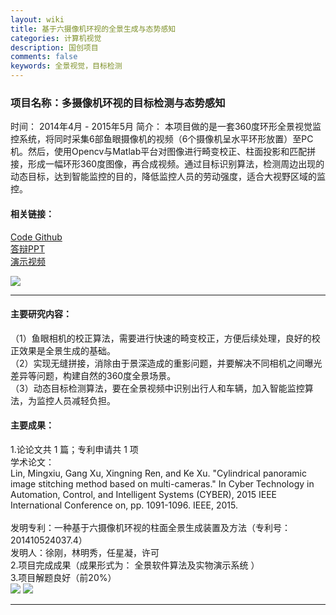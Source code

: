 ```yaml
---
layout: wiki
title: 基于六摄像机环视的全景生成与态势感知
categories: 计算机视觉
description: 国创项目
comments: false
keywords: 全景视觉，目标检测
---
```

### 项目名称：多摄像机环视的目标检测与态势感知
时间： 2014年4月 - 2015年5月
简介：
  本项目做的是一套360度环形全景视觉监控系统，将同时采集6部鱼眼摄像机的视频（6个摄像机呈水平环形放置）至PC机。然后，使用Opencv与Matlab平台对图像进行畸变校正、柱面投影和匹配拼接，形成一幅环形360度图像，再合成视频。通过目标识别算法，检测周边出现的动态目标，达到智能监控的目的，降低监控人员的劳动强度，适合大视野区域的监控。
#### 相关链接：
  [Code Github](http://xugang.ink/) <br>
  [答辩PPT](http://xugang.ink/) <br>
  [演示视频](http://xugang.ink/) <br>

![](http://p5iojc2zy.bkt.clouddn.com/_wiki/_image/140128.jpg)
- - - - -
#### 主要研究内容：
（1）鱼眼相机的校正算法，需要进行快速的畸变校正，方便后续处理，良好的校正效果是全景生成的基础。 <br>
（2）实现无缝拼接，消除由于景深造成的重影问题，并要解决不同相机之间曝光差异等问题，构建自然的360度全景场景。 <br>
（3）动态目标检测算法，要在全景视频中识别出行人和车辆，加入智能监控算法，为监控人员减轻负担。 <br>

#### 主要成果：
1.论论文共 1 篇；专利申请共 1 项 <br>
  学术论文：<br>
  Lin, Mingxiu, Gang Xu, Xingning Ren, and Ke Xu. "Cylindrical panoramic image stitching method based on multi-cameras." In Cyber Technology in Automation, Control, and Intelligent Systems (CYBER), 2015 IEEE International Conference on, pp. 1091-1096. IEEE, 2015. <br>  
  发明专利：一种基于六摄像机环视的柱面全景生成装置及方法（专利号：201410524037.4）<br>
  发明人：徐刚，林明秀，任星凝，许可<br>
2.项目完成成果（成果形式为： 全景软件算法及实物演示系统 ）<br>
3.项目解题良好（前20%）<br>
![](http://p5iojc2zy.bkt.clouddn.com/_wiki/_image/2018-03-13-16-03-31.jpg)
![](http://p5iojc2zy.bkt.clouddn.com/_wiki/_image/2018-03-13-16-04-13.jpg)

- - - -


